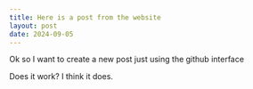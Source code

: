 ```yaml
---
title: Here is a post from the website
layout: post
date: 2024-09-05
---
```


Ok so I want to create a new post just using the github interface

Does it work?  I think it does.
